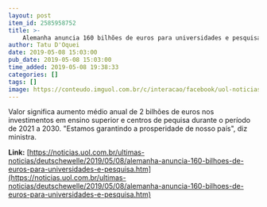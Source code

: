 ```yaml
---
layout: post
item_id: 2585958752
title: >-
    Alemanha anuncia 160 bilhões de euros para universidades e pesquisa
author: Tatu D'Oquei
date: 2019-05-08 15:03:00
pub_date: 2019-05-08 15:03:00
time_added: 2019-05-08 19:38:33
categories: []
tags: []
image: https://conteudo.imguol.com.br/c/interacao/facebook/uol-noticias-600px.jpg
---
```


Valor significa aumento médio anual de 2 bilhões de euros nos investimentos em ensino superior e centros de pequisa durante o período de 2021 a 2030. "Estamos garantindo a prosperidade de nosso país", diz ministra.

**Link:** [https://noticias.uol.com.br/ultimas-noticias/deutschewelle/2019/05/08/alemanha-anuncia-160-bilhoes-de-euros-para-universidades-e-pesquisa.htm](https://noticias.uol.com.br/ultimas-noticias/deutschewelle/2019/05/08/alemanha-anuncia-160-bilhoes-de-euros-para-universidades-e-pesquisa.htm)

